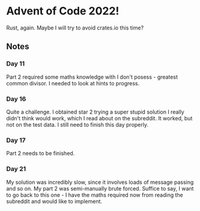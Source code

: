 # Advent of Code 2022!

Rust, again. Maybe I will try to avoid crates.io this time?

## Notes

### Day 11

Part 2 required some maths knowledge with I don't posess - greatest common divisor. 
I needed to look at hints to progress.

### Day 16

Quite a challenge. I obtained star 2 trying a super stupid solution I really didn't
think would work, which I read about on the subreddit. It worked, but not
on the test data. I still need to finish this day properly.

### Day 17

Part 2 needs to be finished.

### Day 21

My solution was incredibly slow, since it involves loads of message passing 
and so on. My part 2 was semi-manually brute forced. Suffice to say, I want to
go back to this one - I have the maths required now from reading the subreddit
and would like to implement.

